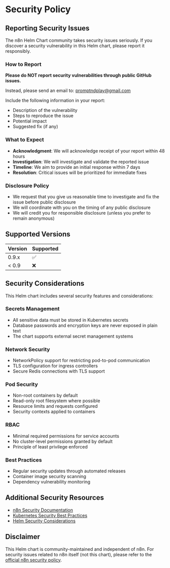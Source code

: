 # Security Policy

## Reporting Security Issues

The n8n Helm Chart community takes security issues seriously. If you discover a security vulnerability in this Helm chart, please report it responsibly.

### How to Report

**Please do NOT report security vulnerabilities through public GitHub issues.**

Instead, please send an email to: promptndplay@gmail.com

Include the following information in your report:
- Description of the vulnerability
- Steps to reproduce the issue
- Potential impact
- Suggested fix (if any)

### What to Expect

- **Acknowledgment**: We will acknowledge receipt of your report within 48 hours
- **Investigation**: We will investigate and validate the reported issue
- **Timeline**: We aim to provide an initial response within 7 days
- **Resolution**: Critical issues will be prioritized for immediate fixes

### Disclosure Policy

- We request that you give us reasonable time to investigate and fix the issue before public disclosure
- We will coordinate with you on the timing of any public disclosure
- We will credit you for responsible disclosure (unless you prefer to remain anonymous)

## Supported Versions

| Version | Supported          |
| ------- | ------------------ |
| 0.9.x   | :white_check_mark: |
| < 0.9   | :x:                |

## Security Considerations

This Helm chart includes several security features and considerations:

### Secrets Management
- All sensitive data must be stored in Kubernetes secrets
- Database passwords and encryption keys are never exposed in plain text
- The chart supports external secret management systems

### Network Security
- NetworkPolicy support for restricting pod-to-pod communication
- TLS configuration for ingress controllers
- Secure Redis connections with TLS support

### Pod Security
- Non-root containers by default
- Read-only root filesystem where possible
- Resource limits and requests configured
- Security contexts applied to containers

### RBAC
- Minimal required permissions for service accounts
- No cluster-level permissions granted by default
- Principle of least privilege enforced

### Best Practices
- Regular security updates through automated releases
- Container image security scanning
- Dependency vulnerability monitoring

## Additional Security Resources

- [n8n Security Documentation](https://docs.n8n.io/security/)
- [Kubernetes Security Best Practices](https://kubernetes.io/docs/concepts/security/)
- [Helm Security Considerations](https://helm.sh/docs/topics/securing_installation/)

## Disclaimer

This Helm chart is community-maintained and independent of n8n. For security issues related to n8n itself (not this chart), please refer to the [official n8n security policy](https://github.com/n8n-io/n8n/security/policy).